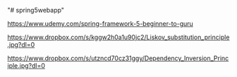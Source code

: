 "# spring5webapp" 

https://www.udemy.com/spring-framework-5-beginner-to-guru

https://www.dropbox.com/s/kggw2h0a1u90jc2/Liskov_substitution_principle.jpg?dl=0

https://www.dropbox.com/s/utzncd70cz31ggy/Dependency_Inversion_Principle.jpg?dl=0
